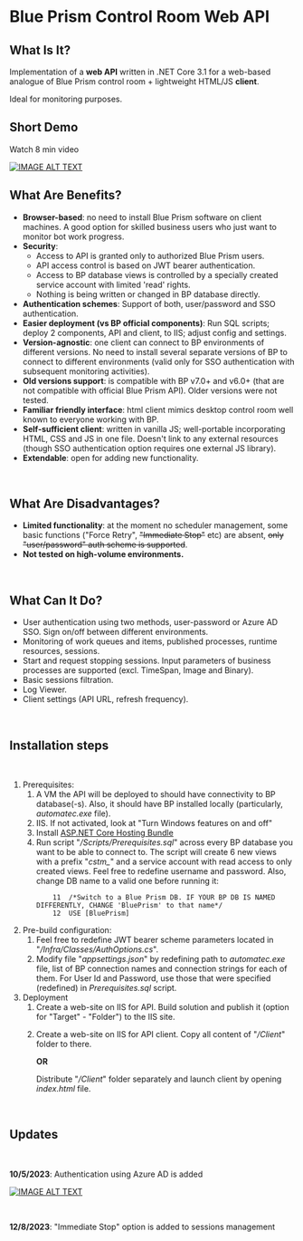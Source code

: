 # Blue Prism Control Room Web API

## What Is It?
<p>Implementation of a <b>web API</b> written in .NET Core 3.1 for a web-based analogue of Blue Prism control room  + lightweight HTML/JS <b>client</b>.</p>
<p>Ideal for monitoring purposes.</p>

## Short Demo
<p>Watch 8 min video</p>

[![IMAGE ALT TEXT](http://img.youtube.com/vi/VyGaMMfndpQ/0.jpg)](http://www.youtube.com/watch?v=VyGaMMfndpQ "Blue Prism - Web-based Control Room")

## What Are Benefits?
<ul>
<li><b>Browser-based</b>: no need to install Blue Prism software on client machines. A good option for skilled business users who just want to monitor bot work progress.</li>
<li><b>Security</b>: 
	<ul><li>Access to API is granted only to authorized Blue Prism users.</li>
	<li>API access control is based on JWT bearer authentication.</li>
	<li>Access to BP database views is controlled by a specially created service account with limited 'read' rights.</li>
	<li>Nothing is being written or changed in BP database directly.</li></ul></li>
<li><b>Authentication schemes</b>: Support of both, user/password and SSO authentication.</li>
<li><b>Easier deployment (vs BP official components)</b>: Run SQL scripts; deploy 2 components, API and client, to IIS; adjust config and settings.</li>
<li><b>Version-agnostic</b>: one client can connect to BP environments of different versions. No need to install several separate versions of BP to connect to different environments (valid only for SSO authentication with subsequent monitoring activities).</li>
<li><b>Old versions support</b>: is compatible with BP v7.0+ and v6.0+ (that are not compatible with official Blue Prism API). Older versions were not tested.</li>
<li><b>Familiar friendly interface</b>: html client mimics desktop control room well known to everyone working with BP.</li>
<li><b>Self-sufficient client</b>: written in vanilla JS; well-portable incorporating HTML, CSS and JS in one file. Doesn't link to any external resources (though SSO authentication option requires one external JS library).</li>
<li><b>Extendable</b>: open for adding new functionality.</li>
</ul>
<br>


## What Are Disadvantages?
<ul>
<li><b>Limited functionality</b>: at the moment no scheduler management, some basic functions ("Force Retry", <s>"Immediate Stop"</s> etc) are absent, <s>only "user/password" auth scheme is supported</s>.</li>
<li><b>Not tested on high-volume environments.</b></li>
</ul>
<br>

## What Can It Do?
<ul>
<li>User authentication using two methods, user-password or Azure AD SSO. Sign on/off between different environments.</li>
<li>Monitoring of work queues and items, published processes, runtime resources, sessions.</li>
<li>Start and request stopping sessions. Input parameters of business processes are supported (excl. TimeSpan, Image and Binary).</li>
<li>Basic sessions filtration.</li>
<li>Log Viewer.</li>
<li>Client settings (API URL, refresh frequency).</li>
</ul>
<br>

## Installation steps
<br>
<ol>
<li>Prerequisites: 
<ol>
<li>A VM the API will be deployed to should have connectivity to BP database(-s). Also, it should have BP installed locally (particularly, <i>automatec.exe</i> file).</li>
<li>IIS. If not activated, look at "Turn Windows features on and off"
<li>Install <a href="https://dotnet.microsoft.com/en-us/download/dotnet/thank-you/runtime-aspnetcore-3.1.32-windows-hosting-bundle-installer">ASP.NET Core Hosting Bundle<a/></li>
<li>Run script "<i>/Scripts/Prerequisites.sql</i>" across every BP database you want to be able to connect to. The script will create 6 new views with a prefix "<i>cstm_</i>" and a service account with read access to only created views. Feel free to redefine username and password. Also, change DB name to a valid one before running it:

		11  /*Switch to a Blue Prism DB. IF YOUR BP DB IS NAMED DIFFERENTLY, CHANGE 'BluePrism' to that name*/
		12  USE [BluePrism]
</li>
</ol>
</li>
<li>Pre-build configuration:
<ol>
<li>Feel free to redefine JWT bearer scheme parameters located in "<i>/Infra/Classes/AuthOptions.cs</i>".</li>
<li>Modify file "<i>appsettings.json</i>" by redefining path to <i>automatec.exe</i> file, list of BP connection names and connection strings for each of them. For User Id and Password, use those that were specified (redefined) in <i>Prerequisites.sql</i> script.</li>
</ol>
</li>
<li>Deployment
<ol>
<li>Create a web-site on IIS for API. Build solution and publish it (option for "Target" - "Folder") to the IIS site.</li>
<li><p>Create a web-site on IIS for API client. Copy all content of "<i>/Client</i>" folder to there.</p> <p><b>OR</b></p>
	<p>Distribute "<i>/Client</i>" folder separately and launch client by opening <i>index.html</i> file.</p>
</li>
</ol>
</li>
</ol>
<br>

## Updates
<br>
<p><b>10/5/2023</b>: Authentication using Azure AD is added</p>

[![IMAGE ALT TEXT](http://img.youtube.com/vi/9N35LKYlG04/0.jpg)](https://www.youtube.com/watch?v=9N35LKYlG04 "Blue Prism - SSO for web-based Control Room")

<br>
<p><b>12/8/2023</b>: "Immediate Stop" option is added to sessions management</p>
